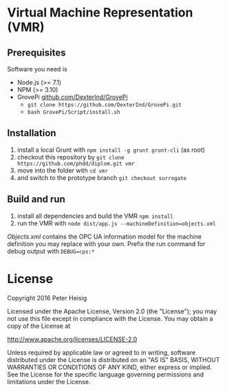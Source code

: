 # Virtual Machine Representation (VMR)

## Prerequisites

Software you need is

* Node.js (>= 7.1)
* NPM (>= 3.10)
* GrovePi [github.com/DexterInd/GrovePi](https://github.com/DexterInd/GrovePi)
    - ```git clone https://github.com/DexterInd/GrovePi.git``` 
    - ```bash GrovePi/Script/install.sh```

## Installation

1. install a local Grunt with ```npm install -g grunt grunt-cli``` (as root)
2. checkout this repository by ```git clone https://github.com/phdd/diplom.git vmr```
3. move into the folder with ```cd vmr```
4. and switch to the prototype branch ```git checkout surrogate```

## Build and run

1. install all dependencies and build the VMR ```npm install```
2. run the VMR with ```node dist/app.js --machineDefinition=objects.xml```

_Objects.xml_ contains the OPC UA information model for the machine definition you may replace with your own. Prefix the run command for debug output with ```DEBUG=cps:*```

# License

Copyright 2016 Peter Heisig 

Licensed under the Apache License, Version 2.0 (the "License");
you may not use this file except in compliance with the License.
You may obtain a copy of the License at

  http://www.apache.org/licenses/LICENSE-2.0

Unless required by applicable law or agreed to in writing, software
distributed under the License is distributed on an "AS IS" BASIS,
WITHOUT WARRANTIES OR CONDITIONS OF ANY KIND, either express or implied.
See the License for the specific language governing permissions and
limitations under the License.

<!--
```
ElectionSensor = require '../cps/PresidentSensor'

class PhysicalPresidentType

  # 1) Declare OPC UA Variables (with '$' prefix)
  $Elected_President: null

  constructor: (options) ->
    # 2) Initialize sensor with connectionIdentifier value
    #    eg., for OPC UA Model-Object President:
    #      { "candidates": [ 'Clinton', 'Trump' ] }
    @ElectionSensor = new ElectionSensor options.President.candidates
    
    # 3) Setup sensor listener
    @ElectionSensor.onDemocraticDecision = @_onDemocraticDecision
    
    # 4) Initialize variables 
    @$Elected_President = 'Obama'

  # 5) Declare OPC UA Methods (with '$' prefix)
  $Start_Elections: =>
    @ElectionSensor.askPeople()

  # 6) Implement component logic with variable assignment
  _onDemocraticDecision: (electedPresident) =>
    switch electedPresident
      when   'Trump' then @$Elected_President = 'Giant Douche'
      when 'Clinton' then @$Elected_President = 'Turd Sandwich'
                     else @$Elected_President = 'Jesus'

#noinspection JSUnresolvedVariable
module.exports = PhysicalWorldDominationType
```
-->